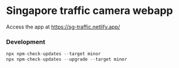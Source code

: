 # Singapore traffic camera webapp

Access the app at <https://sg-traffic.netlify.app/>

### Development
```js
npx npm-check-updates --target minor
npx npm-check-updates --upgrade --target minor
```

